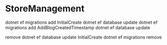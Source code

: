 # StoreManagement
dotnet ef migrations add InitialCreate
dotnet ef database update
dotnet ef migrations add AddBlogCreatedTimestamp
dotnet ef database update

remove
dotnet ef database update InitialCreate
 dotnet ef migrations remove

